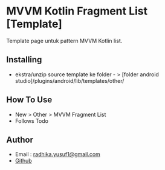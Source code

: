 # MVVM Kotlin Fragment List [Template]

Template page untuk pattern MVVM Kotlin list. 

## Installing

- ekstra/unzip source template ke folder - > [folder android studio]/plugins/android/lib/templates/other/

## How To Use

- New > Other > MVVM Fragment List
- Follows Todo

## Author

- Email : radhika.yusuf1@gmail.com
- [Github][1]

[1]: https://github.com/radhikayusuf
